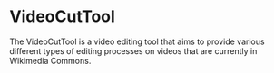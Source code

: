 # VideoCutTool
The VideoCutTool is a video editing tool that aims to provide various different types of editing processes on videos that are currently in Wikimedia Commons. 
